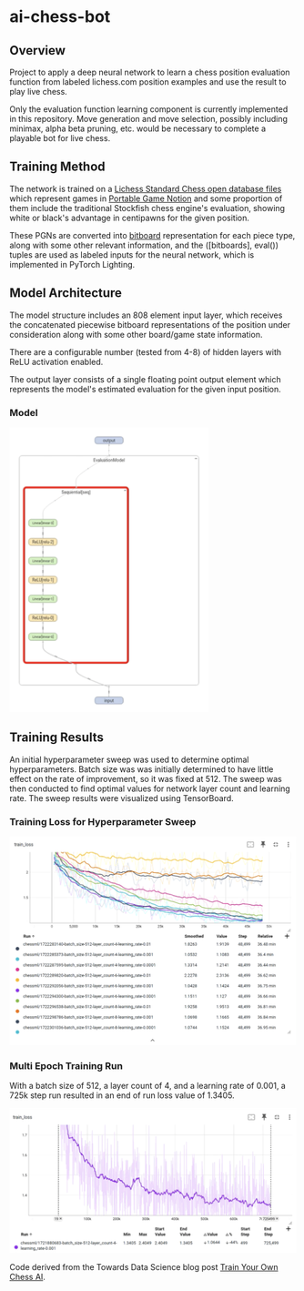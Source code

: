# ai-chess-bot

## Overview
Project to apply a deep neural network to learn a chess position evaluation function from labeled lichess.com position examples and use the result to play live chess.

Only the evaluation function learning component is currently implemented in this repository. Move generation and move selection, possibly including minimax, alpha beta pruning, etc. would be necessary to complete a playable bot for live chess.

## Training Method

The network is trained on a [Lichess Standard Chess open database files](https://database.lichess.org/) which represent games in [Portable Game Notion](https://en.wikipedia.org/wiki/Portable_Game_Notation) and some proportion of them include the traditional Stockfish chess engine's evaluation, showing white or black's advantage in centipawns for the given position.

These PGNs are converted into [bitboard](https://www.chessprogramming.org/Bitboards) representation for each piece type, along with some other relevant information, and the ([bitboards], eval()) tuples are used as labeled inputs for the neural network, which is implemented in PyTorch Lighting.

## Model Architecture

The model structure includes an 808 element input layer, which receives the concatenated piecewise bitboard representations of the position under consideration along with some other board/game state information.

There are a configurable number (tested from 4-8) of hidden layers with ReLU activation enabled.

The output layer consists of a single floating point output element which represents the model's estimated evaluation for the given input position.

### Model
<img src="img/model.png" width="350" height="500">

## Training Results
An initial hyperparameter sweep was used to determine optimal hyperparameters. Batch size was was initially determined to have little effect on the rate of improvement, so it was fixed at 512. The sweep was then conducted to find optimal values for network layer count and learning rate. The sweep results were visualized using TensorBoard.

### Training Loss for Hyperparameter Sweep 
![HyperparameterSweep](img/sweep.png)

### Multi Epoch Training Run 
With a batch size of 512, a layer count of 4, and a learning rate of 0.001, a 725k step run resulted in an end of run loss value of 1.3405.

![Multi Epoch Training Run](img/loss.png)

Code derived from the Towards Data Science blog post [Train Your Own Chess AI](https://towardsdatascience.com/train-your-own-chess-ai-66b9ca8d71e4).
